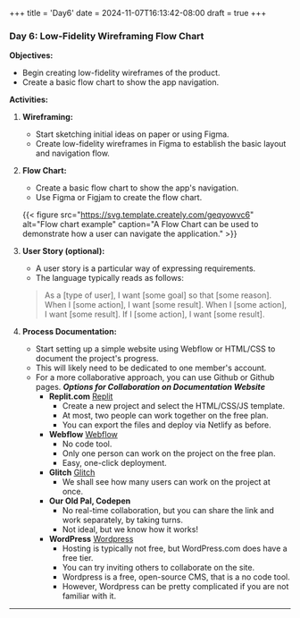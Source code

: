 +++
title = 'Day6'
date = 2024-11-07T16:13:42-08:00
draft = true
+++

### **Day 6: Low-Fidelity Wireframing Flow Chart**

**Objectives:**

- Begin creating low-fidelity wireframes of the product.
- Create a basic flow chart to show the app navigation.

**Activities:**

1. **Wireframing:**
   - Start sketching initial ideas on paper or using Figma.
   - Create low-fidelity wireframes in Figma to establish the basic layout and navigation flow.

2. **Flow Chart:**
   - Create a basic flow chart to show the app's navigation.
   - Use Figma or Figjam to create the flow chart.

   {{< figure src="https://svg.template.creately.com/geqyowvc6" alt="Flow chart example" caption="A Flow Chart can be used to demonstrate how a user can navigate the application." >}}

3. **User Story (optional):**
   - A user story is a particular way of expressing requirements.
   - The language typically reads as follows:
   > As a [type of user], I want [some goal] so that [some reason].
     When I [some action], I want [some result].
     When I [some action], I want [some result].
     If I [some action], I want [some result].
     
4. **Process Documentation:**
   - Start setting up a simple website using Webflow or HTML/CSS to document the project's progress.
   - This will likely need to be dedicated to one member's account.
   - For a more collaborative approach, you can use Github or Github pages.
   ***Options for Collaboration on Documentation Website***
     - **Replit.com**
       [Replit](https://replit.com)
       - Create a new project and select the HTML/CSS/JS template.
       - At most, two people can work together on the free plan.
       - You can export the files and deploy via Netlify as before.
     - **Webflow**
       [Webflow](https://webflow.com)
       - No code tool.
       - Only one person can work on the project on the free plan.
       - Easy, one-click deployment.
     - **Glitch**
       [Glitch](https://glitch.com)
       - We shall see how many users can work on the project at once.
     - **Our Old Pal, Codepen**
       - No real-time collaboration, but you can share the link and work separately, by taking turns.
       - Not ideal, but we know how it works!
     - **WordPress**
       [Wordpress](https://wordpress.com)
       - Hosting is typically not free, but WordPress.com does have a free tier.
       - You can try inviting others to collaborate on the site.
       - Wordpress is a free, open-source CMS, that is a no code tool.
       - However, Wordpress can be pretty complicated if you are not familiar with it.

---
